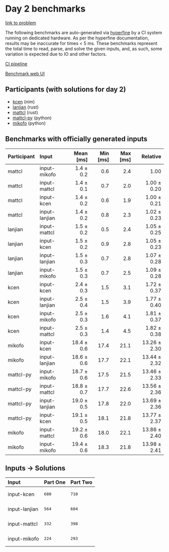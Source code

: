 # Day 2 benchmarks

[link to problem](https://adventofcode.com/2024/day/2)

The following benchmarks are auto-generated via
[hyperfine](https://github.com/sharkdp/hyperfine) by a CI system running on
dedicated hardware. As per the hyperfine documentation, results may be
inaccurate for times < 5 ms. These benchmarks represent the total time to read,
parse, and solve the given inputs, and, as such, some variation is expected due
to IO and other factors.

[CI pipeline](http://ci.papercode.net:8080/teams/main/pipelines/aoc2024)

[Benchmark web UI](https://aoc.ancalagon.black)


## Participants (with solutions for day 2)

- [kcen](https://github.com/kcen/aoc2024) (nim)
- [lanjian](https://github.com/lanjian/aoc-2024) (rust)
- [mattcl](https://github.com/mattcl/aoc2024) (rust)
- [mattcl-py](https://github.com/mattcl/aoc2024-py) (python)
- [mikofo](https://github.com/mikofo/aoc2024) (python)


## Benchmarks with officially generated inputs

| Participant | Input | Mean [ms] | Min [ms] | Max [ms] | Relative |
|:---|:---|---:|---:|---:|---:|
| mattcl | input-mikofo | 1.4 ± 0.2 | 0.6 | 2.4 | 1.00 |
| mattcl | input-mattcl | 1.4 ± 0.1 | 0.7 | 2.0 | 1.00 ± 0.20 |
| mattcl | input-kcen | 1.4 ± 0.2 | 0.6 | 1.9 | 1.00 ± 0.21 |
| mattcl | input-lanjian | 1.4 ± 0.2 | 0.8 | 2.3 | 1.02 ± 0.23 |
| lanjian | input-mattcl | 1.5 ± 0.2 | 0.5 | 2.4 | 1.05 ± 0.25 |
| lanjian | input-kcen | 1.5 ± 0.2 | 0.9 | 2.8 | 1.05 ± 0.23 |
| lanjian | input-lanjian | 1.5 ± 0.3 | 0.7 | 2.8 | 1.07 ± 0.28 |
| lanjian | input-mikofo | 1.5 ± 0.3 | 0.7 | 2.5 | 1.09 ± 0.28 |
| kcen | input-kcen | 2.4 ± 0.3 | 1.5 | 3.1 | 1.72 ± 0.37 |
| kcen | input-lanjian | 2.5 ± 0.4 | 1.5 | 3.9 | 1.77 ± 0.40 |
| kcen | input-mikofo | 2.5 ± 0.3 | 1.6 | 4.1 | 1.81 ± 0.37 |
| kcen | input-mattcl | 2.5 ± 0.3 | 1.4 | 4.5 | 1.82 ± 0.38 |
| mikofo | input-kcen | 18.4 ± 0.6 | 17.4 | 21.1 | 13.26 ± 2.30 |
| mikofo | input-lanjian | 18.6 ± 0.6 | 17.7 | 22.1 | 13.44 ± 2.32 |
| mattcl-py | input-mikofo | 18.7 ± 0.6 | 17.5 | 21.5 | 13.46 ± 2.33 |
| mattcl-py | input-mattcl | 18.8 ± 0.7 | 17.7 | 22.6 | 13.56 ± 2.36 |
| mattcl-py | input-lanjian | 19.0 ± 0.5 | 17.8 | 22.0 | 13.69 ± 2.36 |
| mattcl-py | input-kcen | 19.1 ± 0.5 | 18.1 | 21.8 | 13.77 ± 2.37 |
| mikofo | input-mattcl | 19.2 ± 0.6 | 18.0 | 22.1 | 13.86 ± 2.40 |
| mikofo | input-mikofo | 19.4 ± 0.6 | 18.3 | 21.8 | 13.98 ± 2.41 |


## Inputs -> Solutions

| Input | Part One | Part Two |
|:---|:---|:---|
|input-kcen|<pre>680</pre>|<pre>710</pre>|
|input-lanjian|<pre>564</pre>|<pre>604</pre>|
|input-mattcl|<pre>332</pre>|<pre>398</pre>|
|input-mikofo|<pre>224</pre>|<pre>293</pre>|